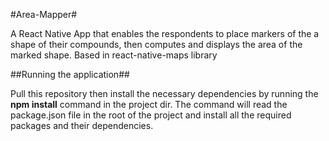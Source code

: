 #Area-Mapper#

A React Native App that enables the respondents to place markers of the a shape of their compounds, then computes and displays the area of the marked shape. Based in react-native-maps library

##Running the application##

Pull this repository then install the necessary dependencies by running the **npm install** command in the project dir. 
The command will read the package.json file in the root of the project and install all the required packages and their dependencies.
